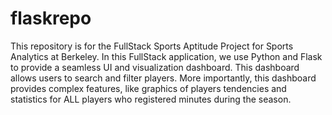 # flaskrepo

This repository is for the FullStack Sports Aptitude Project for Sports Analytics at Berkeley. In this FullStack application, we use Python and Flask to provide a seamless UI and visualization dashboard. This dashboard allows users to search and filter players. More importantly, this dashboard provides complex features, like graphics of players tendencies and statistics for ALL players who registered minutes during the season.
